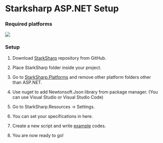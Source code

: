 <h1>Starksharp ASP.NET Setup</h1>

<h3>Required platforms</h3>

<img src="https://img.shields.io/badge/ASP.NET-6+-green">

<h3>Setup</h3>

1. Download [StarkSharp](../StarkSharp/) repository from GitHub.

2. Place StarkSharp folder inside your project.

3. Go to [StarkSharp.Platforms](../StarkSharp/StarkSharp.Platforms/) and remove other platform folders other than ASP.NET.

4. Use nuget to add Newtonsoft.Json library from package manager. (You can use Visual Studio or Visual Studio Code)

5. Go to StarkSharp.Resources -> Settings.

6. You can set your specifications in here.

7. Create a new script and write [example](../StarkSharp/StarkSharp.Examples/) codes.

8. You are now ready to go!
